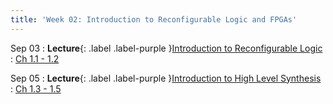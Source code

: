 ```yaml
---
title: 'Week 02: Introduction to Reconfigurable Logic and FPGAs'
---
```


Sep 03
: **Lecture**{: .label .label-purple }[Introduction to Reconfigurable Logic](#)
  : [Ch 1.1 - 1.2](../assets/pp4fpgas.pdf)

Sep 05
: **Lecture**{: .label .label-purple }[Introduction to High Level Synthesis](#)
  : [Ch 1.3 - 1.5](../assets/pp4fpgas.pdf)
